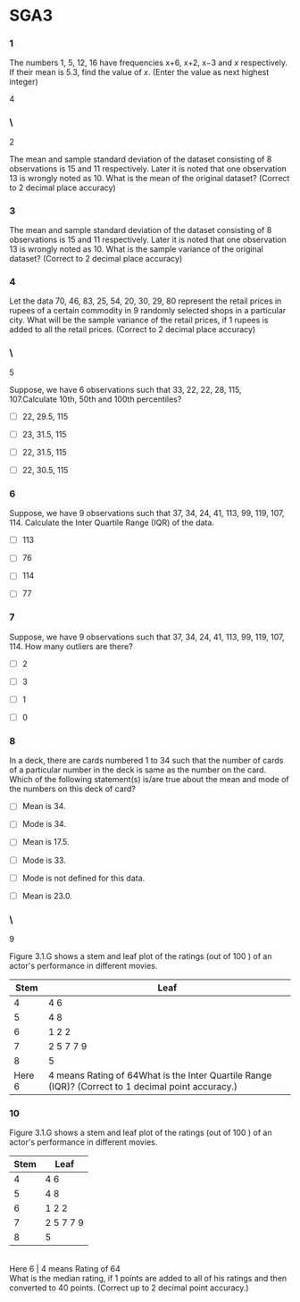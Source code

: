 # SGA3

### 1

The numbers 1, 5, 12, 16 have frequencies x+6, x+2, x−3 and _x_ respectively. If their mean is 5.3, find the value of _x_. (Enter the value as next highest integer)

4

### \
2

The mean and sample standard deviation of the dataset consisting of 8 observations is 15 and 11 respectively. Later it is noted that one observation 13 is wrongly noted as 10. What is the mean of the original dataset? (Correct to 2 decimal place accuracy)

### 3

The mean and sample standard deviation of the dataset consisting of 8 observations is 15 and 11 respectively. Later it is noted that one observation 13 is wrongly noted as 10. What is the sample variance of the original dataset? (Correct to 2 decimal place accuracy)

### 4

Let the data 70, 46, 83, 25, 54, 20, 30, 29, 80 represent the retail prices in rupees of a certain commodity in 9 randomly selected shops in a particular city. What will be the sample variance of the retail prices, if 1 rupees is added to all the retail prices. (Correct to 2 decimal place accuracy)

### \
5

Suppose, we have 6 observations such that 33, 22, 22, 28, 115, 107.Calculate 10th, 50th and 100th percentiles?

- [ ] 22, 29.5, 115

- [ ] 23, 31.5, 115

- [ ] 22, 31.5, 115

- [ ] 22, 30.5, 115

### 6

Suppose, we have 9 observations such that 37, 34, 24, 41, 113, 99, 119, 107, 114. Calculate the Inter Quartile Range (IQR) of the data.

- [ ] 113

- [ ] 76

- [ ] 114

- [ ] 77

### 7

Suppose, we have 9 observations such that 37, 34, 24, 41, 113, 99, 119, 107, 114. How many outliers are there?

- [ ] 2

- [ ] 3

- [ ] 1

- [ ] 0

### 8

In a deck, there are cards numbered 1 to 34 such that the number of cards of a particular number in the deck is same as the number on the card. Which of the following statement(s) is/are true about the mean and mode of the numbers on this deck of card?

- [ ] Mean is 34.

- [ ] Mode is 34.

- [ ] Mean is 17.5.

- [ ] Mode is 33.

- [ ] Mode is not defined for this data.

- [ ] Mean is 23.0.

### \
9

Figure 3.1.G shows a stem and leaf plot of the ratings (out of 100 ) of an actor's performance in different movies.

| Stem | Leaf      |
|------|-----------|
| 4    | 4 6       |
| 5    | 4 8       |
| 6    | 1 2 2     |
| 7    | 2 5 7 7 9 |
| 8    | 5         |
Here 6 | 4 means Rating of 64What is the Inter Quartile Range (IQR)? (Correct to 1 decimal point accuracy.)

### 10

Figure 3.1.G shows a stem and leaf plot of the ratings (out of 100 ) of an actor's performance in different movies.

| Stem | Leaf      |
|------|-----------|
| 4    | 4 6       |
| 5    | 4 8       |
| 6    | 1 2 2     |
| 7    | 2 5 7 7 9 |
| 8    | 5         |
\
Here 6 | 4 means Rating of 64\
What is the median rating, if 1 points are added to all of his ratings and then converted to 40 points. (Correct up to 2 decimal point accuracy.)